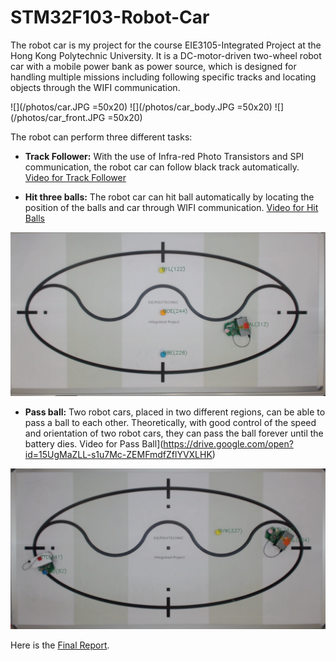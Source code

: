# STM32F103-Robot-Car
The robot car is my project for the course EIE3105-Integrated Project at the Hong Kong Polytechnic University. It is a DC-motor-driven two-wheel robot car with a mobile power bank as power source, which is designed for handling multiple missions including following specific tracks and locating objects through the WIFI communication.

![](/photos/car.JPG =50x20)
![](/photos/car_body.JPG =50x20)
![](/photos/car_front.JPG =50x20)

The robot can perform three different tasks:

* __Track Follower:__ With the use of Infra-red Photo Transistors and SPI communication, the robot car can follow black track automatically. [Video for Track Follower](https://drive.google.com/open?id=1cUiWE4TCFwyTd62rdcmkwdAOJFBBLITv)

* __Hit three balls:__ The robot car can hit ball automatically by locating the position of the balls and car through WIFI communication. [Video for Hit Balls](https://drive.google.com/open?id=1hNRZpc35jRpEoIIF480u5co5YAhyImfd)

![](/photos/hitball.png)

* __Pass ball:__ Two robot cars, placed in two different regions, can be able to pass a ball to each other. Theoretically, with good control of the speed and orientation of two robot cars, they can pass the ball forever until the battery dies. Video for Pass Ball](https://drive.google.com/open?id=15UgMaZLL-s1u7Mc-ZEMFmdfZflYVXLHK)

![](/photos/passball.png)

Here is the [Final Report](Final_Report.pdf).
